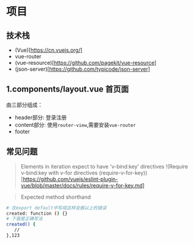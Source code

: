 # 项目

## 技术栈

* (Vue)[https://cn.vuejs.org/]
* vue-router
* (vue-resource)[https://github.com/pagekit/vue-resource]
* (json-server)[https://github.com/typicode/json-server]

## 1.components/layout.vue 首页面

由三部分组成：
* header部分: 登录注册 
* content部分: 使用`router-view`,需要安装`vue-router`
* footer

## 常见问题

> Elements in iteration expect to have 'v-bind:key' directives
 !(Require v-bind:key with v-for directives (require-v-for-key))[https://github.com/vuejs/eslint-plugin-vue/blob/master/docs/rules/require-v-for-key.md]

 >Expected method shorthand

 ```bash
 # 在export default中写成这样会报以上的错误
 created: function () {}
 # 下面是正确写法
 created() { 
    //
 },123
 ```